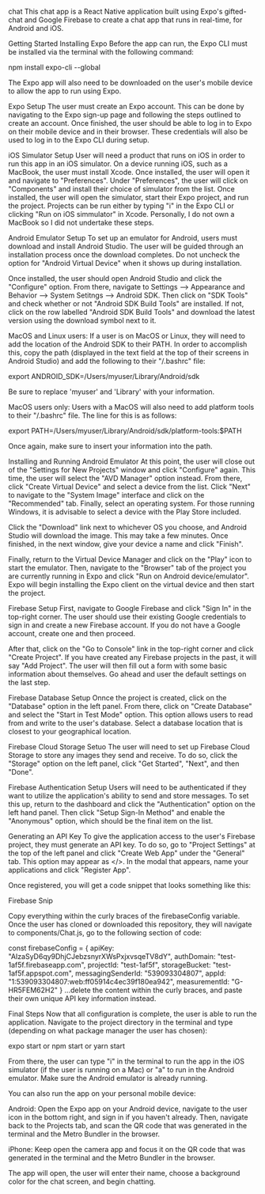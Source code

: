 chat
This chat app is a React Native application built using Expo's gifted-chat and Google Firebase to create a chat app that runs in real-time, for Android and iOS.

Getting Started
Installing Expo
Before the app can run, the Expo CLI must be installed via the terminal with the following command:

npm install expo-cli --global

The Expo app will also need to be downloaded on the user's mobile device to allow the app to run using Expo.

Expo Setup
The user must create an Expo account. This can be done by navigating to the Expo sign-up page and following the steps outlined to create an account. Once finished, the user should be able to log in to Expo on their mobile device and in their browser. These credentials will also be used to log in to the Expo CLI during setup.

iOS Simulator Setup
User will need a product that runs on iOS in order to run this app in an iOS simulator. On a device running iOS, such as a MacBook, the user must install Xcode. Once installed, the user will open it and navigate to "Preferences". Under "Preferences", the user will click on "Components" and install their choice of simulator from the list. Once installed, the user will open the simulator, start their Expo project, and run the project. Projects can be run either by typing "i" in the Expo CLI or clicking "Run on iOS simmulator" in Xcode. Personally, I do not own a MacBook so I did not undertake these steps.

Android Emulator Setup
To set up an emulator for Android, users must download and install Android Studio. The user will be guided through an installation process once the download completes. Do not uncheck the option for "Android Virtual Device" when it shows up during installation.

Once installed, the user should open Android Studio and click the "Configure" option. From there, navigate to Settings --> Appearance and Behavior --> System Setitngs --> Android SDK. Then click on "SDK Tools" and check whether or not "Android SDK Build Tools" are installed. If not, click on the row labelled "Android SDK Build Tools" and download the latest version using the download symbol next to it.

MacOS and Linux users: If a user is on MacOS or Linux, they will need to add the location of the Android SDK to their PATH. In order to accomplish this, copy the path (displayed in the text field at the top of their screens in Android Studio) and add the following to their "/.bashrc" file:

export ANDROID_SDK=/Users/myuser/Library/Android/sdk

Be sure to replace 'myuser' and 'Library' with your information.

MacOS users only: Users with a MacOS will also need to add platform tools to their "/.bashrc" file. The line for this is as follows:

export PATH=/Users/myuser/Library/Android/sdk/platform-tools:$PATH

Once again, make sure to insert your information into the path.

Installing and Running Android Emulator
At this point, the user will close out of the "Settings for New Projects" window and click "Configure" again. This time, the user will select the "AVD Manager" option instead. From there, click "Create Virtual Device" and select a device from the list. Click "Next" to navigate to the "System Image" interface and click on the "Recommended" tab. Finally, select an operating system. For those running Windows, it is advisable to select a device with the Play Store included.

Click the "Download" link next to whichever OS you choose, and Android Studio will download the image. This may take a few minutes. Once finished, in the next window, give your device a name and click "Finish".

Finally, return to the Virtual Device Manager and click on the "Play" icon to start the emulator. Then, navigate to the "Browser" tab of the project you are currently running in Expo and click "Run on Android device/emulator". Expo will begin installing the Expo client on the virtual device and then start the project.

Firebase Setup
First, navigate to Google Firebase and click "Sign In" in the top-right corner. The user should use their existing Google credentials to sign in and create a new Firebase account. If you do not have a Google account, create one and then proceed.

After that, click on the "Go to Console" link in the top-right corner and click "Create Project". If you have created any Firebase projects in the past, it will say "Add Project". The user will then fill out a form with some basic information about themselves. Go ahead and user the default settings on the last step.

Firebase Database Setup
Onnce the project is created, click on the "Database" option in the left panel. From there, click on "Create Database" and select the "Start in Test Mode" option. This option allows users to read from and write to the user's database. Select a database location that is closest to your geographical location.

Firebase Cloud Storage Setuo
The user will need to set up Firebase Cloud Storage to store any images they send and receive. To do so, click the "Storage" option on the left panel, click "Get Started", "Next", and then "Done".

Firebase Authentication Setup
Users will need to be authenticated if they want to utilize the application's ability to send and store messages. To set this up, return to the dashboard and click the "Authentication" option on the left hand panel. Then click "Setup Sign-In Method" and enable the "Anonymous" option, which should be the final item on the list.

Generating an API Key
To give the application access to the user's Firebase project, they must generate an API key. To do so, go to "Project Settings" at the top of the left panel and click "Create Web App" under the "General" tab. This option may appear as </>. In the modal that appears, name your applications and click "Register App".

Once registered, you will get a code snippet that looks something like this:

Firebase Snip

Copy everything within the curly braces of the firebaseConfig variable. Once the user has cloned or downloaded this repository, they will navigate to components/Chat.js, go to the following section of code:

const firebaseConfig = {
      apiKey: "AIzaSyD6qy9DhjCJebzsnyrXWsPxjxvsqeTV8dY",
      authDomain: "test-1af5f.firebaseapp.com",
      projectId: "test-1af5f",
      storageBucket: "test-1af5f.appspot.com",
      messagingSenderId: "539093304807",
      appId: "1:539093304807:web:ff05914c4ec39f180ea942",
      measurementId: "G-HR5FEM62H2"
    }
...delete the content within the curly braces, and paste their own unique API key information instead.

Final Steps
Now that all configuration is complete, the user is able to run the application. Navigate to the project directory in the terminal and type (depending on what package manager the user has chosen):

expo start or npm start or yarn start

From there, the user can type "i" in the terminal to run the app in the iOS simulator (if the user is running on a Mac) or "a" to run in the Android emulator. Make sure the Android emulator is already running.

You can also run the app on your personal mobile device:

Android: Open the Expo app on your Android device, navigate to the user icon in the bottom right, and sign in if you haven't already. Then, navigate back to the Projects tab, and scan the QR code that was generated in the terminal and the Metro Bundler in the browser.

iPhone: Keep open the camera app and focus it on the QR code that was generated in the terminal and the Metro Bundler in the browser.

The app will open, the user will enter their name, choose a background color for the chat screen, and begin chatting.